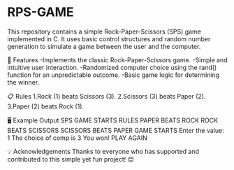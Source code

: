 # RPS-GAME
This repository contains a simple Rock-Paper-Scissors (SPS) game implemented in C. It uses basic control structures and random number generation to simulate a game between the user and the computer.

🚀 Features
-Implements the classic Rock-Paper-Scissors game.
-Simple and intuitive user interaction.
-Randomized computer choice using the rand() function for an unpredictable outcome.
-Basic game logic for determining the winner.

📋 Rules
1.Rock (1) beats Scissors (3).
2.Scissors (3) beats Paper (2).
3.Paper (2) beats Rock (1).

🖥️ Example Output
SPS GAME STARTS
RULES
PAPER BEATS ROCK
ROCK BEATS SCISSORS
SCISSORS BEATS PAPER
GAME STARTS
Enter the value:
1
The choice of comp is 3
You won!
PLAY AGAIN

💡 Acknowledgements
Thanks to everyone who has supported and contributed to this simple yet fun project! 😊

